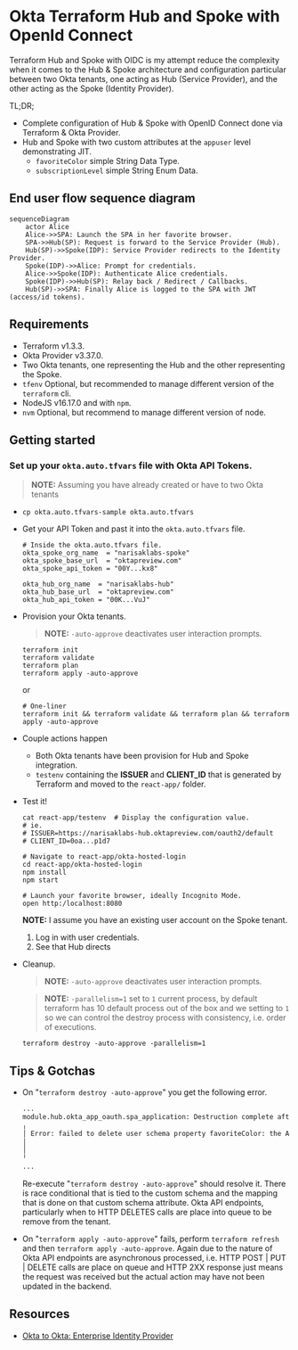 
# Okta Terraform Hub and Spoke with OpenId Connect

Terraform Hub and Spoke with OIDC is my attempt reduce the complexity when it comes to the Hub & Spoke architecture and
configuration particular between two Okta tenants, one acting as
Hub (Service Provider), and the other acting as the Spoke (Identity Provider).

TL;DR;

- Complete configuration of Hub & Spoke with OpenID Connect done via Terraform & Okta Provider.
- Hub and Spoke with two custom attributes at the `appuser` level demonstrating JIT.
  - `favoriteColor` simple String Data Type.
  - `subscriptionLevel` simple String Enum Data.

## End user flow sequence diagram

```mermaid
sequenceDiagram
    actor Alice
    Alice->>SPA: Launch the SPA in her favorite browser.
    SPA->>Hub(SP): Request is forward to the Service Provider (Hub).
    Hub(SP)->>Spoke(IDP): Service Provider redirects to the Identity Provider.
    Spoke(IDP)->>Alice: Prompt for credentials.
    Alice->>Spoke(IDP): Authenticate Alice credentials.
    Spoke(IDP)->>Hub(SP): Relay back / Redirect / Callbacks.
    Hub(SP)->>SPA: Finally Alice is logged to the SPA with JWT (access/id tokens).
```

## Requirements

- Terraform v1.3.3.
- Okta Provider v3.37.0.
- Two Okta tenants, one representing the Hub and the other representing the Spoke.
- `tfenv` Optional, but recommended to manage different version of the `terraform` cli.
- NodeJS v16.17.0 and with `npm`.
- `nvm` Optional, but recommend to manage different version of node.

## Getting started

### Set up your `okta.auto.tfvars` file with Okta API Tokens.

> **NOTE:** Assuming you have already created or have to two Okta tenants

- `cp okta.auto.tfvars-sample okta.auto.tfvars`
- Get your API Token and past it into the `okta.auto.tfvars` file.

    ```vim
    # Inside the okta.auto.tfvars file.
    okta_spoke_org_name  = "narisaklabs-spoke"
    okta_spoke_base_url  = "oktapreview.com"
    okta_spoke_api_token = "00Y...kx8"

    okta_hub_org_name  = "narisaklabs-hub"
    okta_hub_base_url  = "oktapreview.com"
    okta_hub_api_token = "00K...VuJ"
    ```

- Provision your Okta tenants.

  > **NOTE:** `-auto-approve` deactivates user interaction prompts.

    ```cli
    terraform init
    terraform validate
    terraform plan
    terraform apply -auto-approve
    ```

    or

    ```cli
    # One-liner
    terraform init && terraform validate && terraform plan && terraform apply -auto-approve
    ```

- Couple actions happen
  - Both Okta tenants have been provision for Hub and Spoke integration.
  - `testenv` containing the **ISSUER** and **CLIENT_ID** that is generated by Terraform and moved to the `react-app/` folder.

- Test it!

  ```cli
  cat react-app/testenv  # Display the configuration value.
  # ie.
  # ISSUER=https://narisaklabs-hub.oktapreview.com/oauth2/default
  # CLIENT_ID=0oa...p1d7

  # Navigate to react-app/okta-hosted-login
  cd react-app/okta-hosted-login
  npm install
  npm start

  # Launch your favorite browser, ideally Incognito Mode.
  open http:/localhost:8080
  ```

  **NOTE:** I assume you have an existing user account on the Spoke tenant.

  1. Log in with user credentials.
  2. See that Hub directs

- Cleanup.

  > **NOTE:** `-auto-approve` deactivates user interaction prompts.

  > **NOTE:** `-parallelism=1` set to `1` current process, by default terraform has 10 default process out of the box and we setting to `1` so we can control the destroy process with consistency, i.e. order of executions.

  ```cli
  terraform destroy -auto-approve -parallelism=1
  ```

## Tips & Gotchas

- On "`terraform destroy -auto-approve`" you get the following error.

  ```bash
  ...
  module.hub.okta_app_oauth.spa_application: Destruction complete after 0s
  ╷
  │ Error: failed to delete user schema property favoriteColor: the API returned an error: Api validation failed: updateUserSchemas. Causes: errorSummary: Property favoriteColor cannot be deleted. It is used to populate oidc_client_8c73i16.favoriteColor., errorSummary: Property favoriteColor cannot be deleted. It is used to populate oidc_client_8c73i16.favoriteColor.
  │
  │
  ╵
  ...
  ```

  Re-execute "`terraform destroy -auto-approve`" should resolve it. There is race conditional that is tied to the custom schema and the mapping that is done on that custom schema attribute. Okta API endpoints, particularly when to HTTP DELETES calls are place into queue to be remove from the tenant.

- On "`terraform apply -auto-approve`" fails, perform `terraform refresh` and then `terraform apply -auto-approve`. Again due to the nature of Okta API endpoints are asynchronous processed, i.e. HTTP POST | PUT | DELETE calls are place on queue and HTTP 2XX response just means the request was received but the actual action may have not been updated in the backend.

## Resources

- [Okta to Okta: Enterprise Identity Provider](https://developer.okta.com/docs/guides/add-an-external-idp/oktatookta/main/)